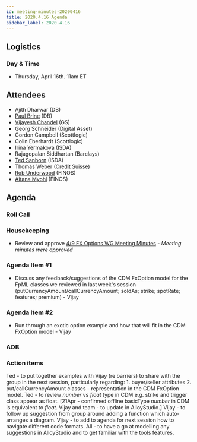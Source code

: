 ```yaml
---
id: meeting-minutes-20200416
title: 2020.4.16 Agenda
sidebar_label: 2020.4.16
---
```


## Logistics 
### Day & Time
* Thursday, April 16th. 11am ET

## Attendees
* Ajith Dharwar (DB)
* [Paul Brine](https://github.com/brinepa) (DB)
* [Vijayesh Chandel](https://github.com/Vijayesh-Chandel) (GS)
* Georg Schneider (Digital Asset)
* Gordon Campbell (Scottlogic)
* Colin Eberhardt (Scottlogic)
* Irina Yermakova (ISDA)
* Rajagopalan Siddhartan (Barclays)
* [Ted Sanborn](https://github.com/TSanborn-ISDA) (ISDA)
* Thomas Weber (Credit Suisse)
* [Rob Underwood](https://github.com/brooklynrob) (FINOS)
* [Aitana Myohl](https://github.com/aitana16) (FINOS)

## Agenda

### Roll Call

### Housekeeping
* Review and approve [4/9 FX Options WG Meeting Minutes](https://github.com/finos/alloy/blob/master/meeting-minutes/fx-options-wg/2020.4.9-fx-options-wg-meeting.md) - _Meeting minutes were approved_

### Agenda Item #1
* Discuss any feedback/suggestions of the CDM FxOption model for the FpML classes we reviewed in last week's session (putCurrencyAmount/callCurrencyAmount; soldAs; strike; spotRate; features; premium) - Vijay

### Agenda Item #2
* Run through an exotic option example and how that will fit in the CDM FxOption model - Vijay

### AOB

### Action items
Ted - to put together examples with Vijay (re barriers) to share with the group in the next session, particularly regarding:
      1. buyer/seller attributes
      2. put/callCurrencyAmount classes - representation in the CDM FxOption model. 
Ted - to review *number* vs *float* type in CDM e.g. strike and trigger class appear as float. [21Apr - confirmed offline basicType *number* in CDM is equivalent to *float*. Vijay and team - to update in AlloyStudio.] 
Vijay - to follow up suggestion from group around adding a function which auto-arranges a diagram.
Vijay - to add to agenda for next session how to navigate different code formats.
All - to have a go at modelling any suggestions in AlloyStudio and to get familiar with the tools features.
